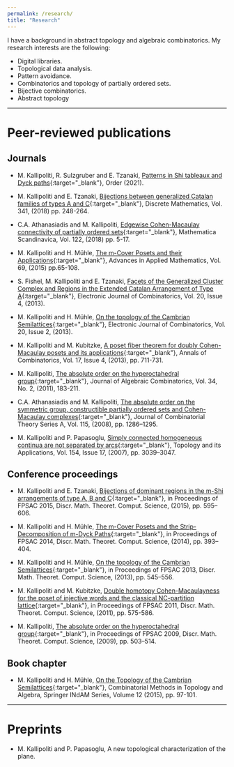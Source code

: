 ```yaml
---
permalink: /research/
title: "Research"
---
```


I have a background in abstract topology and algebraic combinatorics. 
My research interests are the following:

- Digital libraries.
- Topological data analysis.
- Pattern avoidance. 
- Combinatorics and topology of partially ordered sets.
- Bijective combinatorics.
- Abstract topology

---

# Peer-reviewed publications

## Journals

- M. Kallipoliti, R. Sulzgruber and E. Tzanaki, [Patterns in Shi tableaux and Dyck paths](https://link.springer.com/article/10.1007/s11083-021-09573-4){:target="_blank"}, Order (2021).

- M. Kallipoliti and E. Tzanaki, [Bijections between generalized Catalan families of types A and C](https://www.sciencedirect.com/science/article/pii/S0012365X18301602){:target="_blank"}, Discrete Mathematics, Vol. 341, (2018) pp. 248-264.

- C.A. Athanasiadis and M. Kallipoliti, [Edgewise Cohen-Macaulay connectivity of partially ordered sets](https://www.mscand.dk/article/view/97270){:target="_blank"}, Mathematica Scandinavica, Vol. 122, (2018) pp. 5-17.

- M. Kallipoliti and H. Mühle, [The m-Cover Posets and their Applications](https://www.sciencedirect.com/science/article/pii/S0196885815000573){:target="_blank"}, Advances in Applied Mathematics, Vol. 69, (2015) pp.65-108.

- S. Fishel, M. Kallipoliti and E. Tzanaki, [Facets of the Generalized Cluster Complex and Regions in the Extended Catalan Arrangement of Type A](https://www.combinatorics.org/ojs/index.php/eljc/article/view/v20i4p7){:target="_blank"}, Electronic Journal of Combinatorics, Vol. 20, Issue 4, (2013).

- M. Kallipoliti and H. Mühle, [On the topology of the Cambrian Semilattices](https://www.combinatorics.org/ojs/index.php/eljc/article/view/v20i2p48){:target="_blank"}, Electronic Journal of Combinatorics, Vol. 20, Issue 2, (2013).

- M. Kallipoliti and M. Kubitzke, [A poset fiber theorem for doubly Cohen-Macaulay posets and its applications](https://link.springer.com/article/10.1007/s00026-013-0203-8){:target="_blank"}, Annals of Combinatorics, Vol. 17, Issue 4, (2013), pp. 711-731.

- M. Kallipoliti, [The absolute order on the hyperoctahedral group](https://link.springer.com/article/10.1007/s10801-010-0267-z){:target="_blank"}, Journal of Algebraic Combinatorics, Vol. 34, No. 2, (2011), 183-211.

- C.A. Athanasiadis and M. Kallipoliti, [The absolute order on the symmetric group, constructible partially ordered sets and Cohen-Macaulay complexes](https://www.sciencedirect.com/science/article/pii/S0097316508000083){:target="_blank"}, Journal of Combinatorial Theory Series A, Vol. 115, (2008), pp. 1286–1295.

- M. Kallipoliti and P. Papasoglu, [Simply connected homogeneous continua are not separated by arcs](https://www.sciencedirect.com/science/article/pii/S0166864107002416){:target="_blank"}, Topology and its Applications, Vol. 154, Issue 17, (2007), pp. 3039–3047. 


## Conference proceedings

- M. Kallipoliti and E. Tzanaki, [Bijections of dominant regions in the m-Shi arrangements of type A, B and C](https://dmtcs.episciences.org/2495){:target="_blank"}, in Proceedings of FPSAC 2015, Discr. Math. Theoret. Comput. Science, (2015), pp. 595–606.

- M. Kallipoliti and H. Mühle, [The m-Cover Posets and the Strip-Decomposition of m-Dyck Paths](https://dmtcs.episciences.org/2409){:target="_blank"}, in Proceedings of FPSAC 2014, Discr. Math. Theoret. Comput. Science, (2014), pp. 393–404.

- M. Kallipoliti and H. Mühle, [On the topology of the Cambrian Semilattices](https://dmtcs.episciences.org/2320){:target="_blank"}, in Proceedings of FPSAC 2013, Discr. Math. Theoret. Comput. Science, (2013), pp. 545–556.

- M. Kallipoliti and M. Kubitzke, [Double homotopy Cohen-Macaulayness for the poset of injective words and the classical NC-partition lattice](https://dmtcs.episciences.org/2935){:target="_blank"}, in Proceedings of FPSAC 2011, Discr. Math. Theoret. Comput. Science, (2011), pp. 575-586.

- M. Kallipoliti, [The absolute order on the hyperoctahedral group](https://dmtcs.episciences.org/2689){:target="_blank"}, in Proceedings of FPSAC 2009, Discr. Math. Theoret. Comput. Science, (2009), pp. 503–514.


## Book chapter

- M. Kallipoliti and H. Mühle, [On the Topology of the Cambrian Semilattices](https://link.springer.com/book/10.1007/978-3-319-20155-9){:target="_blank"}, Combinatorial Methods in Topology and Algebra, Springer INdAM Series, Volume 12 (2015), pp. 97-101.

---

# Preprints

- M. Kallipoliti and P. Papasoglu, A new topological characterization of the plane.
